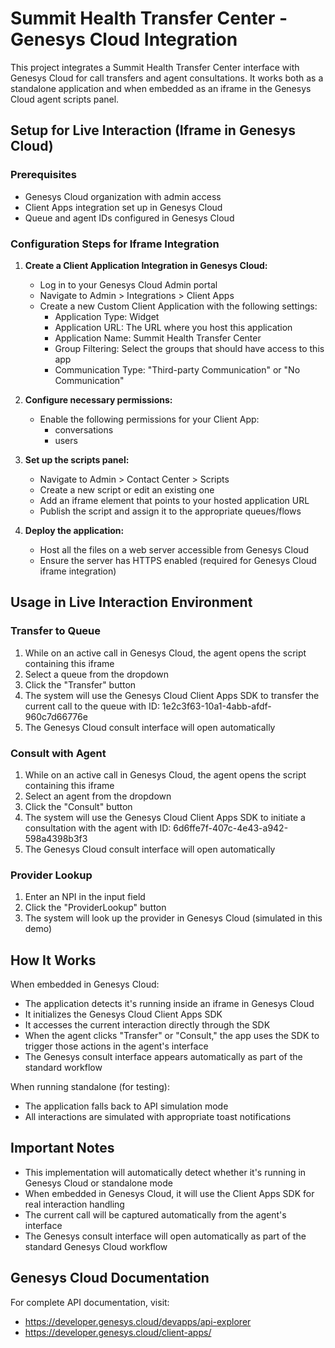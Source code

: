# Summit Health Transfer Center - Genesys Cloud Integration

This project integrates a Summit Health Transfer Center interface with Genesys Cloud for call transfers and agent consultations. It works both as a standalone application and when embedded as an iframe in the Genesys Cloud agent scripts panel.

## Setup for Live Interaction (Iframe in Genesys Cloud)

### Prerequisites
- Genesys Cloud organization with admin access
- Client Apps integration set up in Genesys Cloud
- Queue and agent IDs configured in Genesys Cloud

### Configuration Steps for Iframe Integration

1. **Create a Client Application Integration in Genesys Cloud:**
   - Log in to your Genesys Cloud Admin portal
   - Navigate to Admin > Integrations > Client Apps
   - Create a new Custom Client Application with the following settings:
     - Application Type: Widget
     - Application URL: The URL where you host this application
     - Application Name: Summit Health Transfer Center
     - Group Filtering: Select the groups that should have access to this app
     - Communication Type: "Third-party Communication" or "No Communication"

2. **Configure necessary permissions:**
   - Enable the following permissions for your Client App:
     - conversations
     - users

3. **Set up the scripts panel:**
   - Navigate to Admin > Contact Center > Scripts
   - Create a new script or edit an existing one
   - Add an iframe element that points to your hosted application URL
   - Publish the script and assign it to the appropriate queues/flows

4. **Deploy the application:**
   - Host all the files on a web server accessible from Genesys Cloud
   - Ensure the server has HTTPS enabled (required for Genesys Cloud iframe integration)

## Usage in Live Interaction Environment

### Transfer to Queue
1. While on an active call in Genesys Cloud, the agent opens the script containing this iframe
2. Select a queue from the dropdown
3. Click the "Transfer" button
4. The system will use the Genesys Cloud Client Apps SDK to transfer the current call to the queue with ID: 1e2c3f63-10a1-4abb-afdf-960c7d66776e
5. The Genesys Cloud consult interface will open automatically

### Consult with Agent
1. While on an active call in Genesys Cloud, the agent opens the script containing this iframe
2. Select an agent from the dropdown
3. Click the "Consult" button
4. The system will use the Genesys Cloud Client Apps SDK to initiate a consultation with the agent with ID: 6d6ffe7f-407c-4e43-a942-598a4398b3f3
5. The Genesys Cloud consult interface will open automatically

### Provider Lookup
1. Enter an NPI in the input field
2. Click the "ProviderLookup" button
3. The system will look up the provider in Genesys Cloud (simulated in this demo)

## How It Works

When embedded in Genesys Cloud:
- The application detects it's running inside an iframe in Genesys Cloud
- It initializes the Genesys Cloud Client Apps SDK
- It accesses the current interaction directly through the SDK
- When the agent clicks "Transfer" or "Consult," the app uses the SDK to trigger those actions in the agent's interface
- The Genesys consult interface appears automatically as part of the standard workflow

When running standalone (for testing):
- The application falls back to API simulation mode
- All interactions are simulated with appropriate toast notifications

## Important Notes

- This implementation will automatically detect whether it's running in Genesys Cloud or standalone mode
- When embedded in Genesys Cloud, it will use the Client Apps SDK for real interaction handling
- The current call will be captured automatically from the agent's interface
- The Genesys consult interface will open automatically as part of the standard Genesys Cloud workflow

## Genesys Cloud Documentation

For complete API documentation, visit:
- https://developer.genesys.cloud/devapps/api-explorer
- https://developer.genesys.cloud/client-apps/
